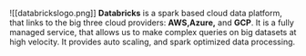 ![[databrickslogo.png]]
**Databricks** is a spark based cloud data platform, that links to the big three cloud providers: **AWS,Azure,** and **GCP**. It is a fully managed service, that allows us to make complex queries on big datasets at high velocity. It provides auto scaling, and spark optimized data processing.

